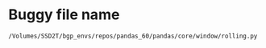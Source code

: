 # Buggy file name

```text
/Volumes/SSD2T/bgp_envs/repos/pandas_60/pandas/core/window/rolling.py
```
